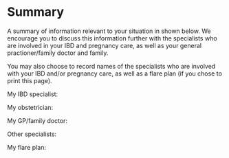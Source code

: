 # Summary
A summary of information relevant to your situation in shown below. We encourage you to discuss this information further with the specialists who are involved in your IBD and pregnancy care, as well as your general practioner/family doctor and family.

You may also choose to record names of the specialists who are involved with your IBD and/or pregnancy care, as well as a flare plan (if you chose to print this page).

My IBD specialist:

My obstetrician:

My GP/family doctor:

Other specialists:

My flare plan:











<!-- <h1>Summary:<br /> pregnancy, crohns disease, perianal</h1>

**Overall**

Notes about pregnancy in remission & when active.

<br />**Inheritance**

Some copy that describes what it means for the disease to be active and
how that is understood and discovered. A [term, or something to be defined](definedTerm)
would be clickable and prompt the dialogue box on the right.

<br />**Surgery & Specifics**

Some copy that describes what it means for the disease to be active and
how that is understood and discovered. A [term, or something to be defined](definedTerm)
would be clickable and prompt the dialogue box on the right.

<br />**Delivery**

Some copy that describes what it means for the disease to be active and
how that is understood and discovered. A [term, or something to be defined](definedTerm)
would be clickable and prompt the dialogue box on the right.

<br />**Breastfeeding**

Some copy that describes what it means for the disease to be active and
how that is understood and discovered. A [term, or something to be defined](definedTerm)
would be clickable and prompt the dialogue box on the right.

<h5>Information last updated November 1, 2018.</h5> -->
